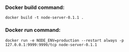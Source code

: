 ### Docker build command:

```docker build -t node-server-0.1.1 . ```

### Docker run command:

```docker run -e NODE_ENV=production --restart always -p 127.0.0.1:9999:9999/tcp node-server-0.1.1```
